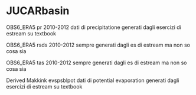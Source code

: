 # JUCARbasin
OBS6_ERA5 pr 2010-2012 dati di precipitatione generati dagli esercizi di estream su textbook

OBS6_ERA5 rsds 2010-2012 sempre generati dagli es di estream ma non so cosa sia 

OBS6_ERA5 tas 2010-2012 sempre generati dagli es di estream ma non so cosa sia

Derived Makkink evspsblpot dati di potential evaporation generati dagli esercizi di estream su textbook 

